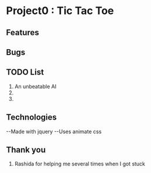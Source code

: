 # Project0 : Tic Tac Toe





## Features




## Bugs


## TODO List
1. An unbeatable AI
1.
1.

## Technologies
--Made with jquery
--Uses animate css

## Thank you

1. Rashida for helping me several times when I got stuck
